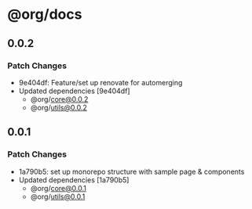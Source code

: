 # @org/docs

## 0.0.2

### Patch Changes

- 9e404df: Feature/set up renovate for automerging
- Updated dependencies [9e404df]
  - @org/core@0.0.2
  - @org/utils@0.0.2

## 0.0.1

### Patch Changes

- 1a790b5: set up monorepo structure with sample page & components
- Updated dependencies [1a790b5]
  - @org/core@0.0.1
  - @org/utils@0.0.1
